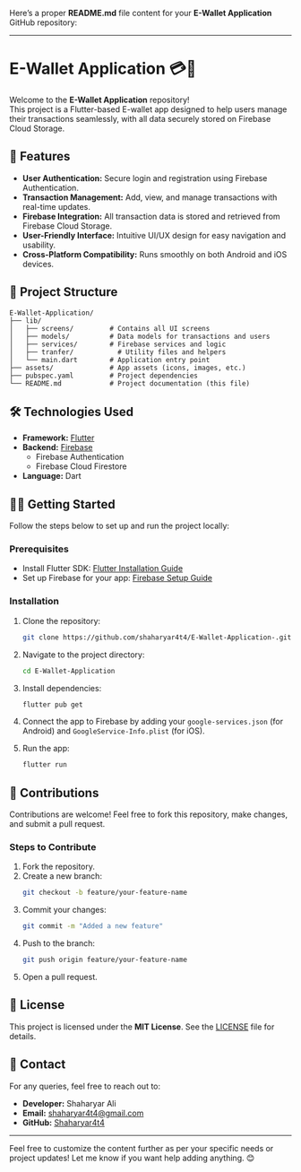Here’s a proper **README.md** file content for your **E-Wallet Application** GitHub repository:  

---

# E-Wallet Application 💳📱

Welcome to the **E-Wallet Application** repository!  
This project is a Flutter-based E-wallet app designed to help users manage their transactions seamlessly, with all data securely stored on Firebase Cloud Storage.  

## 🚀 Features  
- **User Authentication:** Secure login and registration using Firebase Authentication.  
- **Transaction Management:** Add, view, and manage transactions with real-time updates.  
- **Firebase Integration:** All transaction data is stored and retrieved from Firebase Cloud Storage.  
- **User-Friendly Interface:** Intuitive UI/UX design for easy navigation and usability.  
- **Cross-Platform Compatibility:** Runs smoothly on both Android and iOS devices.  

## 📂 Project Structure  
```
E-Wallet-Application/
├── lib/
│   ├── screens/         # Contains all UI screens  
│   ├── models/          # Data models for transactions and users  
│   ├── services/        # Firebase services and logic  
│   ├── tranfer/           # Utility files and helpers  
│   └── main.dart        # Application entry point  
├── assets/              # App assets (icons, images, etc.)  
├── pubspec.yaml         # Project dependencies  
└── README.md            # Project documentation (this file)  
```

## 🛠️ Technologies Used  
- **Framework:** [Flutter](https://flutter.dev/)  
- **Backend:** [Firebase](https://firebase.google.com/)  
  - Firebase Authentication  
  - Firebase Cloud Firestore  
- **Language:** Dart  

## 🧑‍💻 Getting Started  
Follow the steps below to set up and run the project locally:  

### Prerequisites  
- Install Flutter SDK: [Flutter Installation Guide](https://flutter.dev/docs/get-started/install)  
- Set up Firebase for your app: [Firebase Setup Guide](https://firebase.google.com/docs/flutter/setup)  

### Installation  
1. Clone the repository:  
   ```bash
   git clone https://github.com/shaharyar4t4/E-Wallet-Application-.git
   ```  
2. Navigate to the project directory:  
   ```bash
   cd E-Wallet-Application
   ```  
3. Install dependencies:  
   ```bash
   flutter pub get
   ```  
4. Connect the app to Firebase by adding your `google-services.json` (for Android) and `GoogleService-Info.plist` (for iOS).  

5. Run the app:  
   ```bash
   flutter run
   ```  

## 🤝 Contributions  
Contributions are welcome! Feel free to fork this repository, make changes, and submit a pull request.  

### Steps to Contribute  
1. Fork the repository.  
2. Create a new branch:  
   ```bash
   git checkout -b feature/your-feature-name
   ```  
3. Commit your changes:  
   ```bash
   git commit -m "Added a new feature"
   ```  
4. Push to the branch:  
   ```bash
   git push origin feature/your-feature-name
   ```  
5. Open a pull request.  

## 📝 License  
This project is licensed under the **MIT License**. See the [LICENSE](LICENSE) file for details.  

## 📧 Contact  
For any queries, feel free to reach out to:  
- **Developer:** Shaharyar Ali  
- **Email:** shaharyar4t4@gmail.com  
- **GitHub:** [Shaharyar4t4](https://github.com/shaharyar4t4)  

---

Feel free to customize the content further as per your specific needs or project updates! Let me know if you want help adding anything. 😊
